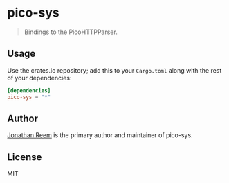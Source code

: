# pico-sys

> Bindings to the PicoHTTPParser.

## Usage

Use the crates.io repository; add this to your `Cargo.toml` along
with the rest of your dependencies:

```toml
[dependencies]
pico-sys = "*"
```

## Author

[Jonathan Reem](https://medium.com/@jreem) is the primary author and maintainer of pico-sys.

## License

MIT

